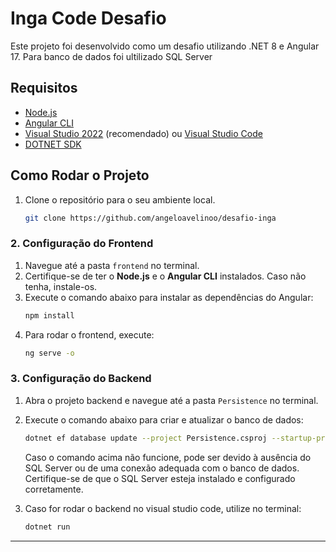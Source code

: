 # Inga Code Desafio

Este projeto foi desenvolvido como um desafio utilizando .NET 8 e Angular 17.
Para banco de dados foi ultilizado SQL Server

## Requisitos

- [Node.js](https://nodejs.org/)
- [Angular CLI](https://angular.io/cli)
- [Visual Studio 2022](https://visualstudio.microsoft.com/) (recomendado) ou [Visual Studio Code](https://code.visualstudio.com/)
- [DOTNET SDK](https://dotnet.microsoft.com/en-us/download)
  

## Como Rodar o Projeto


1. Clone o repositório para o seu ambiente local.
   ```bash
   git clone https://github.com/angeloavelinoo/desafio-inga
   ```
### 2. Configuração do Frontend

1. Navegue até a pasta `frontend` no terminal.
2. Certifique-se de ter o **Node.js** e o **Angular CLI** instalados. Caso não tenha, instale-os.
3. Execute o comando abaixo para instalar as dependências do Angular:
    ```bash
    npm install
    ```
4. Para rodar o frontend, execute:
    ```bash
    ng serve -o
    ```

### 3. Configuração do Backend
   
1. Abra o projeto backend e navegue até a pasta `Persistence` no terminal.
2. Execute o comando abaixo para criar e atualizar o banco de dados:
    ```bash
    dotnet ef database update --project Persistence.csproj --startup-project ../DesafioIngaCodeApi/DesafioIngaCodeApi.csproj
    ```
   Caso o comando acima não funcione, pode ser devido à ausência do SQL Server ou de uma conexão adequada com o banco de dados. Certifique-se de que o SQL Server esteja instalado e configurado corretamente.

   
4. Caso for rodar o backend no visual studio code, utilize no terminal:
    ```bash
    dotnet run
    ```

---
